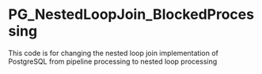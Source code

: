 # PG_NestedLoopJoin_BlockedProcessing
This code is for changing the nested loop join implementation of PostgreSQL from pipeline processing to nested loop processing
